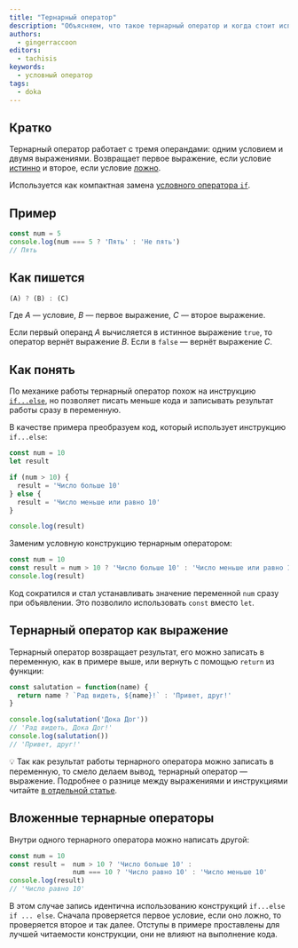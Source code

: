 ```yaml
---
title: "Тернарный оператор"
description: "Объясняем, что такое тернарный оператор и когда стоит использовать его вместо `if`"
authors:
  - gingerraccoon
editors:
  - tachisis
keywords:
  - условный оператор
tags:
  - doka
---
```


## Кратко

Тернарный оператор работает с тремя операндами: одним условием и двумя выражениями. Возвращает первое выражение, если условие [истинно](/js/boolean/) и второе, если условие [ложно](/js/boolean/).

Используется как компактная замена [условного оператора `if`](/js/if-else/).

## Пример

```js
const num = 5
console.log(num === 5 ? 'Пять' : 'Не пять')
// Пять
```

## Как пишется

```js
(A) ? (B) : (C)
```

Где _A_ — условие, _B_ — первое выражение, _C_ — второе выражение.

Если первый операнд _A_ вычисляется в истинное выражение `true`, то оператор вернёт выражение _B_. Если в `false` — вернёт выражение _C_.

## Как понять

По механике работы тернарный оператор похож на инструкцию [`if...else`](/js/if-else/), но позволяет писать меньше кода и записывать результат работы сразу в переменную.

В качестве примера преобразуем код, который использует инструкцию `if...else`:

```js
const num = 10
let result

if (num > 10) {
  result = 'Число больше 10'
} else {
  result = 'Число меньше или равно 10'
}

console.log(result)
```

Заменим условную конструкцию тернарным оператором:

```js
const num = 10
const result = num > 10 ? 'Число больше 10' : 'Число меньше или равно 10'
console.log(result)
```

Код сократился и стал устанавливать значение переменной `num` сразу при объявлении. Это позволило использовать `const` вместо `let`.

## Тернарный оператор как выражение

Тернарный оператор возвращает результат, его можно записать в переменную, как в примере выше, или вернуть с помощью `return` из функции:

```js
const salutation = function(name) {
  return name ? `Рад видеть, ${name}!` : 'Привет, друг!'
}

console.log(salutation('Дока Дог'))
// 'Рад видеть, Дока Дог!'
console.log(salutation())
// 'Привет, друг!'
```

<aside>

  💡 Так как результат работы тернарного оператора можно записать в переменную, то смело делаем вывод, тернарный оператор — выражение. Подробнее о разнице между выражениями и инструкциями читайте [в отдельной статье](/js/expressions-vs-statements/).

</aside>


## Вложенные тернарные операторы

Внутри одного тернарного оператора можно написать другой:

```js
const num = 10
const result =  num > 10 ? 'Число больше 10' :
                num === 10 ? 'Число равно 10' : 'Число меньше 10'
console.log(result)
// 'Число равно 10'
```

В этом случае запись идентична использованию конструкций `if...else if ... else`. Сначала проверяется первое условие, если оно ложно, то проверяется второе и так далее. Отступы в примере проставлены для лучшей читаемости конструкции, они не влияют на выполнение кода.
